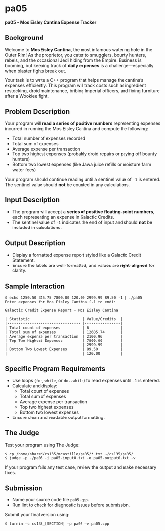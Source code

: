 # pa05

**pa05 - Mos Eisley Cantina Expense Tracker**

## Background
Welcome to **Mos Eisley Cantina**, the most infamous watering hole in the Outer Rim! As the proprietor, you cater to smugglers, bounty hunters, rebels, and the occasional Jedi hiding from the Empire. Business is booming, but keeping track of **daily expenses** is a challenge—especially when blaster fights break out.

Your task is to write a C++ program that helps manage the cantina’s expenses efficiently. This program will track costs such as ingredient restocking, droid maintenance, bribing Imperial officers, and fixing furniture after a Wookiee fight.

## Problem Description
Your program will **read a series of positive numbers** representing expenses incurred in running the Mos Eisley Cantina and compute the following:

- Total number of expenses recorded
- Total sum of expenses
- Average expense per transaction
- Top two highest expenses (probably droid repairs or paying off bounty hunters)
- Bottom two lowest expenses (like Jawa juice refills or moisture farm water fees)

Your program should continue reading until a sentinel value of ``-1`` is entered. The sentinel value should **not** be counted in any calculations.


## Input Description
- The program will accept a **series of positive floating-point numbers**, each representing an expense in Galactic Credits.
- The sentinel value of ``-1`` indicates the end of input and should **not** be included in calculations.

## Output Description
- Display a formatted expense report styled like a Galactic Credit Statement.
- Ensure the labels are well-formatted, and values are **right-aligned** for clarity.

## Sample Interaction

```
$ echo 1250.50 345.75 7800.00 120.00 2999.99 89.50 -1 | ./pa05
Enter expenses for Mos Eisley Cantina (-1 to end):

Galactic Credit Expense Report - Mos Eisley Cantina

| Statistic                        | Value/Credits  |
|--------------------------------- |----------------|
| Total count of expenses          | 6              |
| Total sum of expenses            | 12605.74       |
| Average expense per transaction  | 2100.96        |
| Top Two Highest Expenses         | 7800.00        |
|                                  | 2999.99        |
| Bottom Two Lowest Expenses       | 89.50          |
|                                  | 120.00         |
```

## Specific Program Requirements
- Use loops (``for``, ``while``, or ``do..while``) to read expenses until ``-1`` is entered.
- Calculate and display:
    - Total count of expenses
    - Total sum of expenses
    - Average expense per transaction
    - Top two highest expenses
    - Bottom two lowest expenses
- Ensure clean and readable output formatting.

## The Judge
Test your program using The Judge:

```
$ cp /home/shared/cs135/mcastillo/pa05/*.txt ~/cs135/pa05/
$ judge -p ./pa05 -i pa05-input0.txt -o pa05-output0.txt -v
```

If your program fails any test case, review the output and make necessary fixes.

## Submission
- Name your source code file ``pa05.cpp``.
- Run lint to check for diagnostic issues before submission.

Submit your final version using:

```
$ turnin —c cs135_[SECTION] —p pa05 —v pa05.cpp
```